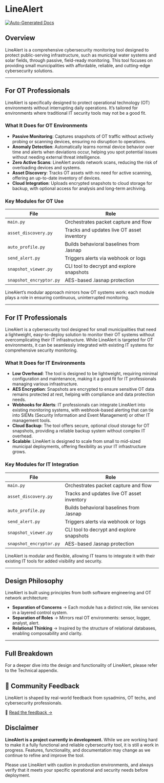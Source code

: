 # LineAlert

[![Auto-Generated Docs](https://img.shields.io/badge/docs-generated-blue.svg)](./documentation_output.md)

## Overview

LineAlert is a comprehensive cybersecurity monitoring tool designed to protect public-serving infrastructure, such as municipal water systems and solar fields, through passive, field-ready monitoring. This tool focuses on providing small municipalities with affordable, reliable, and cutting-edge cybersecurity solutions.

---

## For OT Professionals

LineAlert is specifically designed to protect operational technology (OT) environments without interrupting daily operations. It’s tailored for environments where traditional IT security tools may not be a good fit.

### What It Does for OT Environments

- **Passive Monitoring**: Captures snapshots of OT traffic without actively probing or scanning devices, ensuring no disruption to operations.
- **Anomaly Detection**: Automatically learns normal device behavior over time and alerts when deviations occur, helping you spot potential issues without needing external threat intelligence.
- **Zero Active Scans**: LineAlert avoids network scans, reducing the risk of overloading devices and systems.
- **Asset Discovery**: Tracks OT assets with no need for active scanning, offering an up-to-date inventory of devices.
- **Cloud Integration**: Uploads encrypted snapshots to cloud storage for backup, with optional access for analysis and long-term archiving.

### Key Modules for OT Use

| File                  | Role                                                   |
| --------------------- | ------------------------------------------------------ |
| `main.py`             | Orchestrates packet capture and flow                   |
| `asset_discovery.py`  | Tracks and updates live OT asset inventory             |
| `auto_profile.py`     | Builds behavioral baselines from .lasnap               |
| `send_alert.py`       | Triggers alerts via webhook or logs                    |
| `snapshot_viewer.py`  | CLI tool to decrypt and explore snapshots              |
| `snapshot_encryptor.py`| AES-based .lasnap protection                          |

LineAlert’s modular approach mirrors how OT systems work: each module plays a role in ensuring continuous, uninterrupted monitoring.

---

## For IT Professionals

LineAlert is a cybersecurity tool designed for small municipalities that need a lightweight, easy-to-deploy solution to monitor their OT systems without overcomplicating their IT infrastructure. While LineAlert is targeted for OT environments, it can be seamlessly integrated with existing IT systems for comprehensive security monitoring.

### What It Does for IT Environments

- **Low Overhead**: The tool is designed to be lightweight, requiring minimal configuration and maintenance, making it a good fit for IT professionals managing various infrastructure.
- **AES Encryption**: Snapshots are encrypted to ensure sensitive OT data remains protected at rest, helping with compliance and data protection needs.
- **Webhooks for Alerts**: IT professionals can integrate LineAlert into existing monitoring systems, with webhook-based alerting that can tie into SIEMs (Security Information and Event Management) or other IT management tools.
- **Cloud Backup**: The tool offers secure, optional cloud storage for OT snapshots, providing a reliable backup system without complex IT overhead.
- **Scalable**: LineAlert is designed to scale from small to mid-sized municipal deployments, offering flexibility as your IT infrastructure grows.

### Key Modules for IT Integration

| File                  | Role                                                   |
| --------------------- | ------------------------------------------------------ |
| `main.py`             | Orchestrates packet capture and flow                   |
| `asset_discovery.py`  | Tracks and updates live OT asset inventory             |
| `auto_profile.py`     | Builds behavioral baselines from .lasnap               |
| `send_alert.py`       | Triggers alerts via webhook or logs                    |
| `snapshot_viewer.py`  | CLI tool to decrypt and explore snapshots              |
| `snapshot_encryptor.py`| AES-based .lasnap protection                          |

LineAlert is modular and flexible, allowing IT teams to integrate it with their existing IT tools for added visibility and security.

---

## Design Philosophy

LineAlert is built using principles from both software engineering and OT network architecture:

- **Separation of Concerns** → Each module has a distinct role, like services in a layered control system.
- **Separation of Roles** → Mirrors real OT environments: sensor, logger, analyst, alert.
- **Relational Thinking** → Inspired by the structure of relational databases, enabling composability and clarity.

---

## Full Breakdown

For a deeper dive into the design and functionality of LineAlert, please refer to the Technical appendix.


## 💬 Community Feedback

LineAlert is shaped by real-world feedback from sysadmins, OT techs, and cybersecurity professionals.

📖 [Read the feedback →](./COMMUNITY_FEEDBACK.md)



## Disclaimer

**LineAlert is a project currently in development.** While we are working hard to make it a fully functional and reliable cybersecurity tool, it is still a work in progress. Features, functionality, and documentation may change as we continue to refine and improve the tool. 

Please use LineAlert with caution in production environments, and always verify that it meets your specific operational and security needs before deployment.
